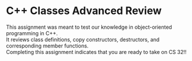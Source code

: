 # C++ Classes Advanced Review
This assignment was meant to test our knowledge in object-oriented programming in C++.\
It reviews class definitions, copy constructors, destructors, and corresponding member functions.\
Completing this assignment indicates that you are ready to take on CS 32!! 
